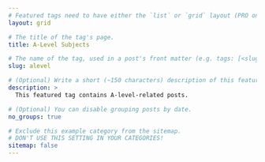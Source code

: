 ```yaml
---
# Featured tags need to have either the `list` or `grid` layout (PRO only).
layout: grid

# The title of the tag's page.
title: A-Level Subjects

# The name of the tag, used in a post's front matter (e.g. tags: [<slug>]).
slug: alevel

# (Optional) Write a short (~150 characters) description of this featured tag.
description: >
  This featured tag contains A-level-related posts.

# (Optional) You can disable grouping posts by date.
no_groups: true

# Exclude this example category from the sitemap.
# DON'T USE THIS SETTING IN YOUR CATEGORIES!
sitemap: false
---
```

